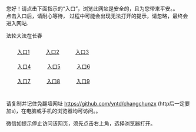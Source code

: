 您好！请点击下面指示的“入口”，浏览此网站是安全的，且为您带来平安。。 <br/>
点击入口后，请耐心等待， 过程中可能会出现无法打开的提示，请忽略，最终会进入网站. </br>

法轮大法在长春<br/>
<div style="padding:10px"><a style="margin:20px" target="_blank" href="https://d18y3haxlz1qqc.cloudfront.net/2Qpsp?rrdtb" id="ccLink1" rel="nofollow">入口1</a> <a target="_blank" style="margin:20px" href="https://d3pc6r05m6tt6s.cloudfront.net/2Qpsp?fzdxxbd" id="ccLink2" rel="nofollow">入口2</a> <a style="margin:20px" target="_blank" href="https://d1113gftk2lcdq.cloudfront.net/2Qpsp?giguyvd" id="ccLink3" rel="nofollow">入口3</a></div>

<div style="padding:10px" ><a style="margin:20px" target="_blank" href="https://d18y3haxlz1qqc.cloudfront.net/2Qpsp?rrdtb" id="ccLink4" rel="nofollow">入口4</a> <a style="margin:20px" href="https://d3pc6r05m6tt6s.cloudfront.net/2Qpsp?fzdxxbd" target="_blank" id="ccLink5" rel="nofollow">入口5</a> <a style="margin:20px" href="https://d1113gftk2lcdq.cloudfront.net/2Qpsp?giguyvd" target="_blank" id="ccLink6" rel="nofollow">入口6</a></div>

<div style="padding:10px"><a style="margin:20px" target="_blank" href="https://d18y3haxlz1qqc.cloudfront.net/2Qpsp?rrdtb" id="ccLink7" rel="nofollow">入口7</a> <a style="margin:20px" href="https://d3pc6r05m6tt6s.cloudfront.net/2Qpsp?fzdxxbd" target="_blank" id="ccLink8" rel="nofollow">入口8</a> <a style="margin:20px" target="_blank" href="https://d1113gftk2lcdq.cloudfront.net/2Qpsp?giguyvd" id="ccLink9" rel="nofollow">入口9</a></div>

<br/>



请复制并记住免翻墙网址 https://github.com/yntd/changchunzx (http后一定要加s)，在电脑或手机的浏览器均可访问。。<br/>

微信如提示停止访问该网页，须先点击右上角，选择浏览器打开。

